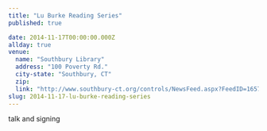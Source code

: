 ```yaml
---
title: "Lu Burke Reading Series"
published: true

date: 2014-11-17T00:00:00.000Z
allday: true
venue: 
  name: "Southbury Library"
  address: "100 Poverty Rd."
  city-state: "Southbury, CT"
  zip:
  link: "http://www.southbury-ct.org/controls/NewsFeed.aspx?FeedID=1657"
slug: 2014-11-17-lu-burke-reading-series
---
```

talk and signing

